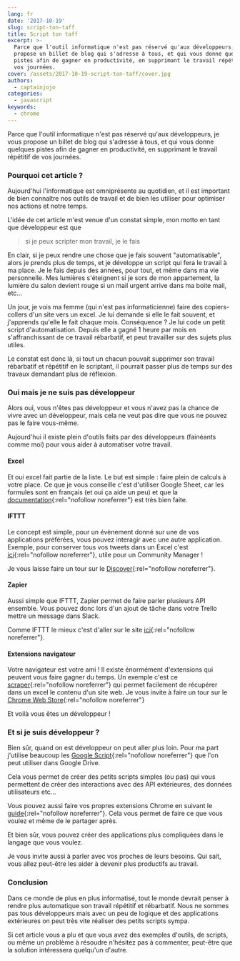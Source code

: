 ```yaml
---
lang: fr
date: '2017-10-19'
slug: script-ton-taff
title: Script ton taff
excerpt: >-
  Parce que l'outil informatique n'est pas réservé qu'aux développeurs, je vous
  propose un billet de blog qui s'adresse à tous, et qui vous donne quelques
  pistes afin de gagner en productivité, en supprimant le travail répétitif de
  vos journées.
cover: /assets/2017-10-19-script-ton-taff/cover.jpg
authors:
  - captainjojo
categories:
  - javascript
keywords:
  - chrome
---
```


Parce que l'outil informatique n'est pas réservé qu'aux développeurs, je vous propose un billet de blog qui s'adresse à tous, et qui vous donne quelques pistes afin de gagner en productivité, en supprimant le travail répétitif de vos journées.

### Pourquoi cet article ?

Aujourd'hui l'informatique est omniprésente au quotidien, et il est important de bien connaître nos outils de travail et de bien les utiliser pour optimiser nos actions et notre temps.

L'idée de cet article m'est venue d'un constat simple, mon motto en tant que développeur est que

> si je peux scripter mon travail, je le fais

En clair, si je peux rendre une chose que je fais souvent "automatisable", alors je prends plus de temps, et je développe un script qui fera le travail à ma place. Je le fais depuis des années, pour tout, et même dans ma vie personnelle.  Mes lumières s'éteignent si je sors de mon appartement, la lumière du salon devient rouge si un mail urgent arrive dans ma boite mail, etc...

Un jour, je vois ma femme (qui n'est pas informaticienne) faire des copiers-collers d'un site vers un excel. Je lui demande si elle le fait souvent, et j'apprends qu'elle le fait chaque mois. Conséquence ? Je lui code un petit script d'automatisation. Depuis elle a gagné 1 heure par mois en s'affranchissant de ce travail rébarbatif, et peut travailler sur des sujets plus utiles.

Le constat est donc là, si tout un chacun pouvait supprimer son travail rébarbatif et répétitif en le scriptant, il pourrait passer plus de temps sur des travaux demandant plus de réflexion.

### Oui mais je ne suis pas développeur

Alors oui, vous n'êtes pas développeur et vous n'avez pas la chance de vivre avec un développeur, mais cela ne veut pas dire que vous ne pouvez pas le faire vous-même.

Aujourd'hui il existe plein d'outils faits par des développeurs (fainéants comme moi) pour vous aider à automatiser votre travail.

#### Excel

Et oui excel fait partie de la liste. Le but est simple : faire plein de calculs à votre place.
Ce que je vous conseille c'est d'utiliser Google Sheet, car les formules sont en français (et oui ça aide un peu) et que la [documentation](https://support.google.com/docs/table/25273?hl=fr){:rel="nofollow noreferrer"} est très bien faite.

#### IFTTT

Le concept est simple, pour un évènement donné sur une de vos applications préférées, vous pouvez interagir avec une autre application.
Exemple,  pour conserver tous vos tweets dans un Excel c'est [ici](https://ifttt.com/applets/rEwKaV8X-archive-tweets-you-like-to-a-google-spreadsheet){:rel="nofollow noreferrer"}, utile pour un Community Manager !

Je vous laisse faire un tour sur le [Discover](https://ifttt.com/discover){:rel="nofollow noreferrer"}.

#### Zapier

Aussi simple que IFTTT, Zapier permet de faire parler plusieurs API ensemble. Vous pouvez donc lors d'un ajout de tâche dans votre Trello mettre un message dans Slack.

Comme IFTTT le mieux c'est d'aller sur le site [ici](https://zapier.com/zapbook/){:rel="nofollow noreferrer"}.

#### Extensions navigateur

Votre navigateur est votre ami ! Il existe énormément d'extensions qui peuvent vous faire gagner du temps. Un exemple c'est ce [scraper](https://chrome.google.com/webstore/detail/scraper/mbigbapnjcgaffohmbkdlecaccepngjd){:rel="nofollow noreferrer"} qui permet facilement de récupérer dans un excel le contenu d'un site web.
Je vous invite à faire un tour sur le [Chrome Web Store](https://chrome.google.com/webstore/category/extensions){:rel="nofollow noreferrer"}

Et voilà vous êtes un développeur !

### Et si je suis développeur ?

Bien sûr, quand on est développeur on peut aller plus loin. Pour ma part j'utilise beaucoup les [Google Script](https://developers.google.com/apps-script/){:rel="nofollow noreferrer"} que l'on peut utiliser dans Google Drive.

Cela vous permet de créer des petits scripts simples (ou pas) qui vous permettent de créer des interactions avec des API extérieures, des données utilisateurs etc...

Vous pouvez aussi faire vos propres extensions Chrome en suivant le [guide](https://developer.chrome.com/extensions/devguide){:rel="nofollow noreferrer"}. Cela vous permet de faire ce que vous voulez et même de le partager après.

Et bien sûr, vous pouvez créer des applications plus compliquées dans le langage que vous voulez.

Je vous invite aussi à parler avec vos proches de leurs besoins. Qui sait, vous allez peut-être les aider à devenir plus productifs au travail.

### Conclusion

Dans ce monde de plus en plus informatisé, tout le monde devrait penser à rendre plus automatique son travail répétitif et rébarbatif. Nous ne sommes pas tous développeurs mais avec un peu de logique et des applications extérieures on peut très vite réaliser des petits scripts sympa.

Si cet article vous a plu et que vous avez des exemples d'outils, de scripts, ou même un problème à résoudre n'hésitez pas à commenter, peut-être que la solution intéressera quelqu'un d'autre.
